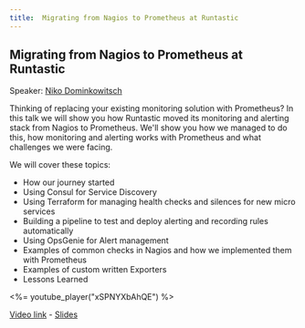 ```yaml
---
title:  Migrating from Nagios to Prometheus at Runtastic
---
```


## Migrating from Nagios to Prometheus at Runtastic

Speaker: [Niko Dominkowitsch](/2019-munich/speakers/niko-dominkowitsch/)

Thinking of replacing your existing monitoring solution with Prometheus? In this talk we will show you how Runtastic moved its monitoring and alerting stack from Nagios to Prometheus. We'll show you how we managed to do this, how monitoring and alerting works with Prometheus and what challenges we were facing.  

We will cover these topics: 

* How our journey started 
* Using Consul for Service Discovery 
* Using Terraform for managing health checks and silences for new micro services
* Building a pipeline to test and deploy alerting and recording rules automatically
* Using OpsGenie for Alert management
* Examples of common checks in Nagios and how we implemented them with Prometheus
* Examples of custom written Exporters
* Lessons Learned

<%= youtube_player("xSPNYXbAhQE") %>

[Video link](https://youtu.be/xSPNYXbAhQE) -
[Slides](/2019-munich/slides/migrating-from-nagios-to-prometheus-at-runtastic.pdf)
